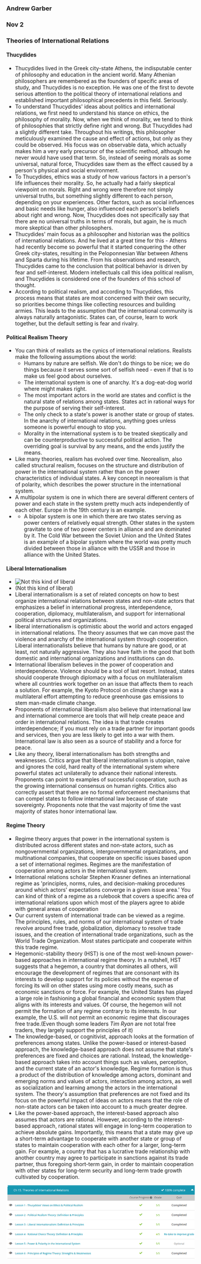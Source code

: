 ### Andrew Garber
### Nov 2
### Theories of International Relations

#### Thucydides
 - Thucydides lived in the Greek city-state Athens, the indisputable center of philosophy and education in the ancient world. Many Athenian philosophers are remembered as the founders of specific areas of study, and Thucydides is no exception. He was one of the first to devote serious attention to the political theory of international relations and established important philosophical precedents in this field. Seriously.
 - To understand Thucydides' ideas about politics and international relations, we first need to understand his stance on ethics, the philosophy of morality. Now, when we think of morality, we tend to think of philosophies that strictly define right and wrong. But Thucydides had a slightly different take. Throughout his writings, this philosopher meticulously examined the cause and effect of actions, but only as they could be observed. His focus was on observable data, which actually makes him a very early precursor of the scientific method, although he never would have used that term. So, instead of seeing morals as some universal, natural force, Thucydides saw them as the effect caused by a person's physical and social environment.
 - To Thucydides, ethics was a study of how various factors in a person's life influences their morality. So, he actually had a fairly skeptical viewpoint on morals. Right and wrong were therefore not simply universal truths, but something slightly different to each person, depending on your experiences. Other factors, such as social influences and basic needs like hunger, also influenced each person's beliefs about right and wrong. Now, Thucydides does not specifically say that there are no universal truths in terms of morals, but again, he is much more skeptical than other philosophers. 
 - Thucydides' main focus as a philosopher and historian was the politics of international relations. And he lived at a great time for this - Athens had recently become so powerful that it started conquering the other Greek city-states, resulting in the Peloponnesian War between Athens and Sparta during his lifetime. From his observations and research, Thucydides came to the conclusion that political behavior is driven by fear and self-interest. Modern intellectuals call this idea political realism, and Thucydides is considered one of the founders of this school of thought.
 - According to political realism, and according to Thucydides, this process means that states are most concerned with their own security, so priorities become things like collecting resources and building armies. This leads to the assumption that the international community is always naturally antagonistic. States can, of course, learn to work together, but the default setting is fear and rivalry.

#### Political Realism Theory
 - You can think of realists as the cynics of international relations. Realists make the following assumptions about the world:
    - Humans by nature are selfish. We don't do things to be nice; we do things because it serves some sort of selfish need - even if that is to make us feel good about ourselves.
    - The international system is one of anarchy. It's a dog-eat-dog world where might makes right.
    - The most important actors in the world are states and conflict is the natural state of relations among states.
    States act in rational ways for the purpose of serving their self-interest.
    - The only check to a state's power is another state or group of states. In the anarchy of international relations, anything goes unless someone is powerful enough to stop you.
    - Morality in the international system is to be treated skeptically and can be counterproductive to successful political action. The overriding goal is survival by any means, and the ends justify the means.
 - Like many theories, realism has evolved over time. Neorealism, also called structural realism, focuses on the structure and distribution of power in the international system rather than on the power characteristics of individual states. A key concept in neorealism is that of polarity, which describes the power structure in the international system.
 - A multipolar system is one in which there are several different centers of power and each state in the system pretty much acts independently of each other. Europe in the 19th century is an example.
 -  - A bipolar system is one in which there are two states serving as power centers of relatively equal strength. Other states in the system gravitate to one of two power centers in alliance and are dominated by it. The Cold War between the Soviet Union and the United States is an example of a bipolar system where the world was pretty much divided between those in alliance with the USSR and those in alliance with the United States.

#### Liberal Internationalism
 - ![Not this kind of liberal](https://media.giphy.com/media/3o6Zt3AkzLp71RJMOs/giphy.gif)
 - (Not this kind of liberal)
 - Liberal internationalism is a set of related concepts on how to best organize international relations between states and non-state actors that emphasizes a belief in international progress, interdependence, cooperation, diplomacy, multilateralism, and support for international political structures and organizations. 
 - liberal internationalism is optimistic about the world and actors engaged in international relations. The theory assumes that we can move past the violence and anarchy of the international system through cooperation. Liberal internationalists believe that humans by nature are good, or at least, not naturally aggressive. They also have faith in the good that both domestic and international organizations and institutions can do.
 - International liberalism believes in the power of cooperation and interdependence. Violence should be a tool of last resort. Instead, states should cooperate through diplomacy with a focus on multilateralism where all countries work together on an issue that affects them to reach a solution. For example, the Kyoto Protocol on climate change was a multilateral effort attempting to reduce greenhouse gas emissions to stem man-made climate change.
 - Proponents of international liberalism also believe that international law and international commerce are tools that will help create peace and order in international relations. The idea is that trade creates interdependence; if you must rely on a trade partner for important goods and services, then you are less likely to get into a war with them. International law is also seen as a source of stability and a force for peace.
 - Like any theory, liberal internationalism has both strengths and weaknesses. Critics argue that liberal internationalism is utopian, naive and ignores the cold, hard realty of the international system where powerful states act unilaterally to advance their national interests. Proponents can point to examples of successful cooperation, such as the growing international consensus on human rights. Critics also correctly assert that there are no formal enforcement mechanisms that can compel states to follow international law because of state sovereignty. Proponents note that the vast majority of time the vast majority of states honor international law.

#### Regime Theory
 - Regime theory argues that power in the international system is distributed across different states and non-state actors, such as nongovernmental organizations, intergovernmental organizations, and multinational companies, that cooperate on specific issues based upon a set of international regimes. Regimes are the manifestation of cooperation among actors in the international system.
 - International relations scholar Stephen Krasner defines an international regime as 'principles, norms, rules, and decision-making procedures around which actors' expectations converge in a given issue area.' You can kind of think of a regime as a rulebook that covers a specific area of international relations upon which most of the players agree to abide with general areas of cooperation
 - Our current system of international trade can be viewed as a regime. The principles, rules, and norms of our international system of trade revolve around free trade, globalization, diplomacy to resolve trade issues, and the creation of international trade organizations, such as the World Trade Organization. Most states participate and cooperate within this trade regime.
 - Hegemonic-stability theory (HST) is one of the most well-known power-based approaches in international regime theory. In a nutshell, HST suggests that a hegemon, a country that dominates all others, will encourage the development of regimes that are consonant with its interests to develop support for its policies without the expense of forcing its will on other states using more costly means, such as economic sanctions or force. For example, the United States has played a large role in fashioning a global financial and economic system that aligns with its interests and values. Of course, the hegemon will not permit the formation of any regime contrary to its interests. In our example, the U.S. will not permit an economic regime that discourages free trade.(Even though some leaders *Tim Ryan* are not total free traders, they largely support the principles of it)
 - The knowledge-based, or cognitivist, approach looks at the formation of preferences among states. Unlike the power-based or interest-based approach, the knowledge-based approach does not assume that state's preferences are fixed and choices are rational. Instead, the knowledge-based approach takes into account things such as values, perception, and the current state of an actor's knowledge. Regime formation is thus a product of the distribution of knowledge among actors, dominant and emerging norms and values of actors, interaction among actors, as well as socialization and learning among the actors in the international system. The theory's assumption that preferences are not fixed and its focus on the powerful impact of ideas on actors means that the role of non-state actors can be taken into account to a much greater degree. 
 - Like the power-based approach, the interest-based approach also assumes that actors are rational. However, according to the interest-based approach, rational states will engage in long-term cooperation to achieve absolute gains. Importantly, this means that a state may give up a short-term advantage to cooperate with another state or group of states to maintain cooperation with each other for a larger, long-term gain. For example, a country that has a lucrative trade relationship with another country may agree to participate in sanctions against its trade partner, thus foregoing short-term gain, in order to maintain cooperation with other states for long-term security and long-term trade growth cultivated by cooperation.


![](Media/theoriesinternationalrelations.png)
